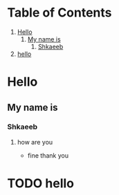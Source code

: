 
# Table of Contents

1.  [Hello](#org58d1a5d)
    1.  [My name is](#org6d576ca)
        1.  [Shkaeeb](#orga0c06be)
2.  [hello](#org2df7d81)



<a id="org58d1a5d"></a>

# Hello


<a id="org6d576ca"></a>

## My name is


<a id="orga0c06be"></a>

### Shkaeeb

1.  how are you

    -   fine thank you


<a id="org2df7d81"></a>

# TODO hello

